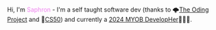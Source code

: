 Hi, I'm <span style="color:violet;">Saphron</span> - I'm a self taught software dev (thanks to 🌩️[The Oding Project](https://www.theodinproject.com/) and 🦆[CS50](https://pll.harvard.edu/course/cs50-introduction-computer-science)) and currently a [2024 MYOB DevelopHer](https://careers.myob.com/grad)💜🩷🧡.

<!---
denerose/denerose is a ✨ special ✨ repository because its `README.md` (this file) appears on your GitHub profile.
You can click the Preview link to take a look at your changes.
--->
